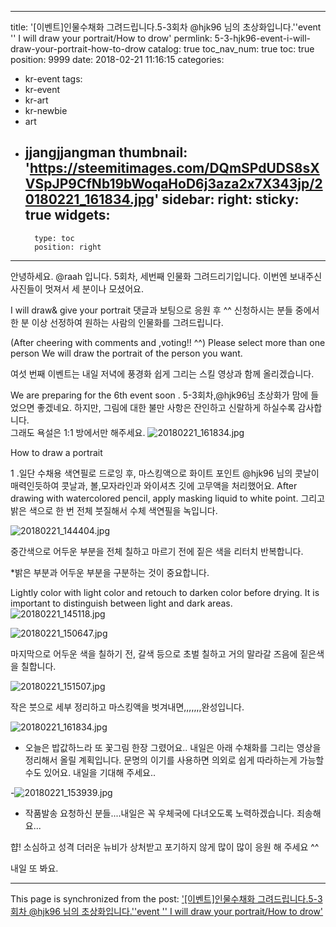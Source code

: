 
---
title: '[이벤트]인물수채화 그려드립니다.5-3회차 @hjk96 님의 초상화입니다.''event '' I will draw your portrait/How to drow'
permlink: 5-3-hjk96-event-i-will-draw-your-portrait-how-to-drow
catalog: true
toc_nav_num: true
toc: true
position: 9999
date: 2018-02-21 11:16:15
categories:
- kr-event
tags:
- kr-event
- kr-art
- kr-newbie
- art
- jjangjjangman
thumbnail: 'https://steemitimages.com/DQmSPdUDS8sXVSpJP9CfNb19bWoqaHoD6j3aza2x7X343jp/20180221_161834.jpg'
sidebar:
    right:
        sticky: true
widgets:
    -
        type: toc
        position: right
---


안녕하세요. @raah 입니다. 5회차, 세번째 인물화 그려드리기입니다.
이번엔 보내주신 사진들이 멋져서 세 분이나  모셨어요.

I will draw& give your portrait
댓글과 보팅으로 응원 후 ^^ 신청하시는 분들 중에서 한 분 이상 선정하여
원하는 사람의 인물화를 그려드립니다.

(After cheering with comments and ,voting!! ^^)
Please select more than one person
We will draw the portrait of the person you want.

여섯 번째 이벤트는 내일 저녁에 
풍경화 쉽게 그리는 스킬 영상과 함께  올리겠습니다.

We are preparing for the 6th event soon .
5-3회차,@hjk96님 초상화가 맘에 들었으면 좋겠네요. 하지만,
그림에 대한 불만 사항은 잔인하고 신랄하게 하실수록 감사합니다.  
그래도 욕설은 1:1 방에서만 해주세요.
![20180221_161834.jpg](https://steemitimages.com/DQmSPdUDS8sXVSpJP9CfNb19bWoqaHoD6j3aza2x7X343jp/20180221_161834.jpg)

How to draw a portrait

1 .일단 수채용 색연필로 드로잉 후, 마스킹액으로 화이트 포인트
@hjk96 님의 콧날이 매력인듯하여 콧날과, 볼,모자라인과 와이셔츠 깃에 고무액을 처리했어요.
After drawing with watercolored pencil, apply masking liquid to white point.
그리고 밝은 색으로 한 번 전체 붓질해서 수체 색연필을 녹입니다.

![20180221_144404.jpg](https://steemitimages.com/DQmQC7c4AAd2gXcvzVVeifnUMqH9NgaQopD5N3vuvF9CHpr/20180221_144404.jpg)

중간색으로 어두운 부분을 전체 칠하고
마르기 전에  짙은 색을 리터치 반복합니다. 

*밝은 부분과 어두운 부분을 구분하는 것이 중요합니다.

Lightly color with light color and retouch to darken color before drying.
It is important to distinguish between light and dark areas.
![20180221_145118.jpg](https://steemitimages.com/DQmP9pCSASz2Ubw6uiPS3QpB6UEZc54p6uw2w3eSCNdPism/20180221_145118.jpg)

![20180221_150647.jpg](https://steemitimages.com/DQmcQLqR1PEP4NdqffM1JwFw2aQ6jax18q1jNaspBTW9Jte/20180221_150647.jpg)

 마지막으로 어두운 색을 칠하기 전, 갈색 등으로 초벌 칠하고 거의 말라갈 즈음에 짙은색을 칠합니다. 

![20180221_151507.jpg](https://steemitimages.com/DQmbcV3iZGATgvoBAmPM8dqUSUHhgFqGqEN5ktBUswu6nBi/20180221_151507.jpg)

작은 붓으로 세부 정리하고 마스킹액을 벗겨내면,,,,,,,완성입니다. 

![20180221_161834.jpg](https://steemitimages.com/DQmSPdUDS8sXVSpJP9CfNb19bWoqaHoD6j3aza2x7X343jp/20180221_161834.jpg)


* 오늘은 밥값하느라 또 꽃그림 한장 그렸어요..
내일은 아래 수채화를 그리는 영상을 정리해서 올릴 계획입니다. 
문명의 이기를 사용하면 의외로 쉽게 따라하는게 가능할 수도 있어요.
내일을 기대해 주세요..



-![20180221_153939.jpg](https://steemitimages.com/DQmT9ZBmiZzxDtJygD3e4oox6LjRmzDsbBEvH119RBaXeEv/20180221_153939.jpg)

* 작품발송 요청하신 분들....내일은 꼭 우체국에 다녀오도록 노력하겠습니다.
죄송해요...

햡!
소심하고 성격 더러운 뉴비가 상처받고 포기하지 않게 많이 많이 응원 해 주세요 ^^

내일 또 봐요.

- - -

This page is synchronized from the post: ['[이벤트]인물수채화 그려드립니다.5-3회차 @hjk96 님의 초상화입니다.''event '' I will draw your portrait/How to drow'](https://steemit.com/@raah/5-3-hjk96-event-i-will-draw-your-portrait-how-to-drow)
